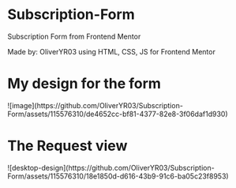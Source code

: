 # Subscription-Form
Subscription Form from Frontend Mentor

Made by: OliverYR03 using HTML, CSS, JS for Frontend Mentor


<h1>My design for the form</h1>
![image](https://github.com/OliverYR03/Subscription-Form/assets/115576310/de4652cc-bf81-4377-82e8-3f06daf1d930)

<h1>The Request view</h1>
![desktop-design](https://github.com/OliverYR03/Subscription-Form/assets/115576310/18e1850d-d616-43b9-91c6-ba05c23f8953)
